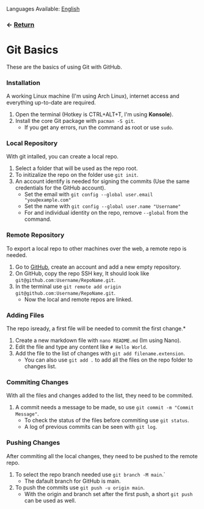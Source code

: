 Languages Available: [English](INSTALLATION.md)

### ← [Return](../README.md)

# Git Basics

These are the basics of using Git with GitHub.

### Installation

A working Linux machine (I'm using Arch Linux), internet access and everything up-to-date are required.

1. Open the terminal (Hotkey is CTRL+ALT+T, I'm using **Konsole**).
2. Install the core Git package with `pacman -S git`.
   * If you get any errors, run the command as root or use `sudo`.

### Local Repository

With git intalled, you can create a local repo.

1. Select a folder that will be used as the repo root.
2. To initizalize the repo on the folder use `git init`.
3. An account identify is needed for signing the commits (Use the same credentials for the GitHub account).
   * Set the email with `git config --global user.email "you@example.com"`
   * Set the name with `git config --global user.name "Username"`
   * For and individual identity on the repo, remove `--global` from the command.

### Remote Repository

To export a local repo to other machines over the web, a remote repo is needed.

1. Go to [GitHub](https://github.com), create an account and add a new empty repository.
2. On GitHub, copy the repo SSH key, It should look like `git@github.com:Username/RepoName.git`.
3. In the terminal use `git remote add origin git@github.com:Username/RepoName.git`.
   * Now the local and remote repos are linked.

### Adding Files

The repo isready, a first file will be needed to commit the first change.*

1. Create a new markdown file with `nano README.md` (Im using Nano).
2. Edit the file and type any content like `# Hello World`.
3. Add the file to the list of changes with `git add filename.extension`.
   * You can also use `git add .` to add all the files on the repo folder to changes list.

### Commiting Changes

With all the files and changes added to the list, they need to be commited.

1. A commit needs a message to be made, so use `git commit -m "Commit Message"`.
   * To check the status of the files before commiting use `git status`.
   * A log of previous commits can be seen with `git log`.

### Pushing Changes

After commiting all the local changes, they need to be pushed to the remote repo.

1. To select the repo branch needed use `git branch -M main`.`
   * The dafault branch for GitHub is main.
2. To push the commits use `git push -u origin main`.
   * With the origin and branch set after the first push, a short `git push` can be used as well.
